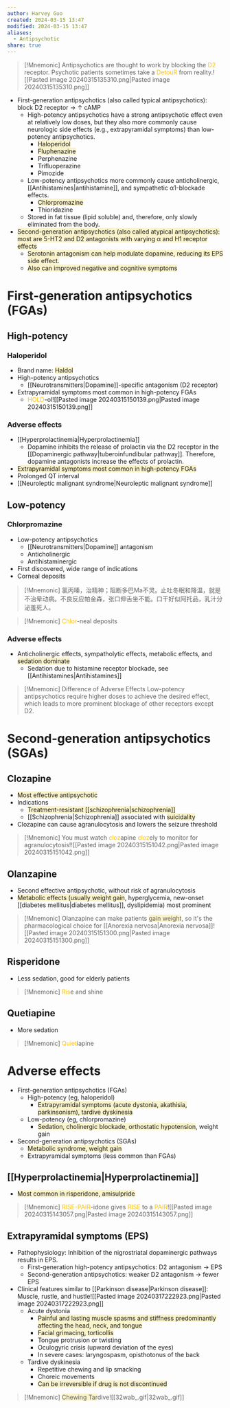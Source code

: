 ```yaml
---
author: Harvey Guo
created: 2024-03-15 13:47
modified: 2024-03-15 13:47
aliases:
  - Antipsychotic
share: true
---
```

>[!Mnemonic] 
>Antipsychotics are thought to work by blocking the <font color="#ffc000">D2</font> receptor.
>Psychotic patients sometimes take a <font color="#ffc000">DetouR</font> from reality.![[Pasted image 20240315135310.png|Pasted image 20240315135310.png]]


- First-generation antipsychotics (also called typical antipsychotics): block D2 receptor → ↑ cAMP
	- High-potency antipsychotics have a strong antipsychotic effect even at relatively low doses, but they also more commonly cause neurologic side effects (e.g., extrapyramidal symptoms) than low-potency antipsychotics.
		- <span style="background:rgba(240, 200, 0, 0.2)">Haloperidol</span>
		- <span style="background:rgba(240, 200, 0, 0.2)">Fluphenazine</span>
		- Perphenazine
		- Trifluoperazine
		- Pimozide
	- Low-potency antipsychotics more commonly cause anticholinergic, [[Antihistamines|antihistamine]], and sympathetic α1-blockade effects.
		- <span style="background:rgba(240, 200, 0, 0.2)">Chlorpromazine</span>
		- Thioridazine
	- Stored in fat tissue (lipid soluble) and, therefore, only slowly eliminated from the body.
- <span style="background:rgba(240, 200, 0, 0.2)">Second-generation antipsychotics (also called atypical antipsychotics): most are 5-HT2 and D2 antagonists with varying α and H1 receptor effects</span>
	- <span style="background:rgba(240, 200, 0, 0.2)">Serotonin antagonism can help modulate dopamine, reducing its EPS side effect.</span>
	- <span style="background:rgba(240, 200, 0, 0.2)">Also can improved negative and cognitive symptoms</span>
# First-generation antipsychotics (FGAs)
## High-potency
### Haloperidol
- Brand name: <span style="background:rgba(240, 200, 0, 0.2)">Haldol</span>
- High-potency antipsychotics
	- [[Neurotransmitters|Dopamine]]-specific antagonism (D2 receptor)
- Extrapyramidal symptoms most common in high-potency FGAs
	- <font color="#ffc000">HOLD</font>-ol![[Pasted image 20240315150139.png|Pasted image 20240315150139.png]]
### Adverse effects
- [[Hyperprolactinemia|Hyperprolactinemia]] 
	- Dopamine inhibits the release of prolactin via the D2 receptor in the [[Dopaminergic pathway|tuberoinfundibular pathway]]. Therefore, dopamine antagonists increase the effects of prolactin.
- <span style="background:rgba(240, 200, 0, 0.2)">Extrapyramidal symptoms most common in high-potency FGAs</span>
- Prolonged QT interval
- [[Neuroleptic malignant syndrome|Neuroleptic malignant syndrome]]
## Low-potency
### Chlorpromazine
- Low-potency antipsychotics
	- [[Neurotransmitters|Dopamine]] antagonism
	- Anticholinergic
	- Antihistaminergic
- First discovered, wide range of indications
- Corneal deposits
>[!Mnemonic] 
>氯丙嗪，治精神；阻断多巴Ma不灵。止吐冬眠和降温，就是不治晕动病。不良反应帕金森，张口伸舌坐不能。口干好似阿托品，乳汁分泌羞死人。

>[!Mnemonic] 
><font color="#ffc000">Chlor</font>-neal deposits
### Adverse effects
- Anticholinergic effects, sympatholytic effects, metabolic effects, and <span style="background:rgba(240, 200, 0, 0.2)">sedation dominate</span>
	- Sedation due to histamine receptor blockade, see [[Antihistamines|Antihistamines]]

>[!Mnemonic] Difference of Adverse Effects
>Low-potency antipsychotics require higher doses to achieve the desired effect, which leads to more prominent blockage of other receptors except D2.
# Second-generation antipsychotics (SGAs)
## Clozapine
- <span style="background:rgba(240, 200, 0, 0.2)">Most effective antipsychotic</span>
- Indications
	- <span style="background:rgba(240, 200, 0, 0.2)">Treatment-resistant [[schizophrenia|schizophrenia]]</span>
	- [[Schizophrenia|Schizophrenia]] associated with <span style="background:rgba(240, 200, 0, 0.2)">suicidality</span>
- Clozapine can cause agranulocytosis and lowers the seizure threshold
>[!Mnemonic] 
>You must watch <font color="#ffc000">cloz</font>apine <font color="#ffc000">cloz</font>ely to monitor for agranulocytosis!![[Pasted image 20240315151042.png|Pasted image 20240315151042.png]]
## Olanzapine
- Second effective antipsychotic, without risk of agranulocytosis
- <span style="background:rgba(240, 200, 0, 0.2)">Metabolic effects (usually weight gain</span>, hyperglycemia, new-onset [[diabetes mellitus|diabetes mellitus]], dyslipidemia) most prominent
>[!Mnemonic] 
>Olanzapine can make patients <span style="background:rgba(240, 200, 0, 0.2)">gain weight</span>, so it's the pharmacological choice for [[Anorexia nervosa|Anorexia nervosa]]![[Pasted image 20240315151300.png|Pasted image 20240315151300.png]]
## Risperidone
- Less sedation, good for elderly patients
>[!Mnemonic] 
><font color="#ffc000">Ris</font>e and shine
## Quetiapine
- More sedation
>[!Mnemonic] 
><font color="#ffc000">Quiet</font>iapine
# Adverse effects
- First-generation antipsychotics (FGAs)
	- High-potency (eg, haloperidol)
		- <span style="background:rgba(240, 200, 0, 0.2)">Extrapyramidal symptoms (acute dystonia, akathisia, parkinsonism), tardive dyskinesia</span>
	- Low-potency (eg, chlorpromazine)
		- <span style="background:rgba(240, 200, 0, 0.2)">Sedation, cholinergic blockade, orthostatic hypotension</span>, weight gain
- Second-generation antipsychotics (SGAs)
	- <span style="background:rgba(240, 200, 0, 0.2)">Metabolic syndrome, weight gain</span>
	- Extrapyramidal symptoms (less common than FGAs)
## [[Hyperprolactinemia|Hyperprolactinemia]]
- <span style="background:rgba(240, 200, 0, 0.2)">Most common in risperidone, amisulpride</span>
>[!Mnemonic] 
><font color="#ffc000">RISE-PAIR</font>-idone gives <font color="#ffc000">RISE</font> to a <font color="#ffc000">PAIR</font>![[Pasted image 20240315143057.png|Pasted image 20240315143057.png]]
## Extrapyramidal symptoms (EPS)
- Pathophysiology: Inhibition of the nigrostriatal dopaminergic pathways results in EPS.
	- First-generation high-potency antipsychotics: D2 antagonism → EPS
	- Second-generation antipsychotics: weaker D2 antagonism → fewer EPS
- Clinical features similar to [[Parkinson disease|Parkinson disease]]: Muscle, rustle, and hustle![[Pasted image 20240317222923.png|Pasted image 20240317222923.png]]
	- Acute dystonia
		- <span style="background:rgba(240, 200, 0, 0.2)">Painful and lasting muscle spasms and stiffness predominantly affecting the head, neck, and tongue</span> 
		- <span style="background:rgba(240, 200, 0, 0.2)">Facial grimacing, torticollis</span>
		- Tongue protrusion or twisting
		- Oculogyric crisis (upward deviation of the eyes)
		- In severe cases: laryngospasm, opisthotonus of the back
	- Tardive dyskinesia
		- Repetitive chewing and lip smacking
		- Choreic movements
		- <span style="background:rgba(240, 200, 0, 0.2)">Can be irreversible if drug is not discontinued</span>

>[!Mnemonic] 
><span style="background:rgba(240, 200, 0, 0.2)">Chewing Tar</span>dive![[32wab_.gif|32wab_.gif]]